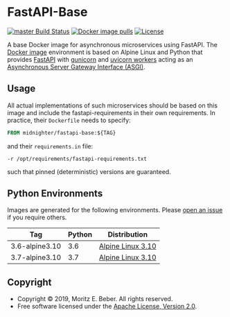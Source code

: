 # FastAPI-Base

[![master Build Status](https://travis-ci.org/Midnighter/fastapi-base.svg?branch=master)](https://travis-ci.org/Midnighter/fastapi-base)
[![Docker image pulls](https://img.shields.io/docker/pulls/midnighter/fastapi-base?style=plastic)](https://cloud.docker.com/repository/docker/midnighter/fastapi-base/)
[![License](https://img.shields.io/badge/license-Apache--2.0-blueviolet)](https://opensource.org/licenses/Apache-2.0)

A base Docker image for asynchronous microservices using FastAPI. The [Docker
image](alpine/Dockerfile) environment is based on Alpine Linux and Python that
provides [FastAPI](https://fastapi.tiangolo.com/) with
[gunicorn](https://gunicorn.org/) and [uvicorn
workers](https://www.uvicorn.org/) acting as an [Asynchronous Server Gateway
Interface (ASGI)](https://asgi.readthedocs.io/en/latest/).

## Usage

All actual implementations of such microservices should be based on this image
and include the fastapi-requirements in their own requirements. In practice,
their `Dockerfile` needs to specify:

```dockerfile
FROM midnighter/fastapi-base:${TAG}
```

and their `requirements.in` file:

```
-r /opt/requirements/fastapi-requirements.txt
```

such that pinned (deterministic) versions are guaranteed.

## Python Environments

Images are generated for the following environments. Please [open an
issue](https://github.com/Midnighter/fastapi-base/issues/new) if you require
others.

| Tag | Python | Distribution |
| --- | ------ | ------------ |
| 3.6-alpine3.10 | 3.6 | [Alpine Linux 3.10](https://www.alpinelinux.org/) |
| 3.7-alpine3.10 | 3.7 | [Alpine Linux 3.10](https://www.alpinelinux.org/) |

## Copyright

* Copyright © 2019, Moritz E. Beber. All rights reserved.
* Free software licensed under the [Apache License, Version 2.0](LICENSE).
